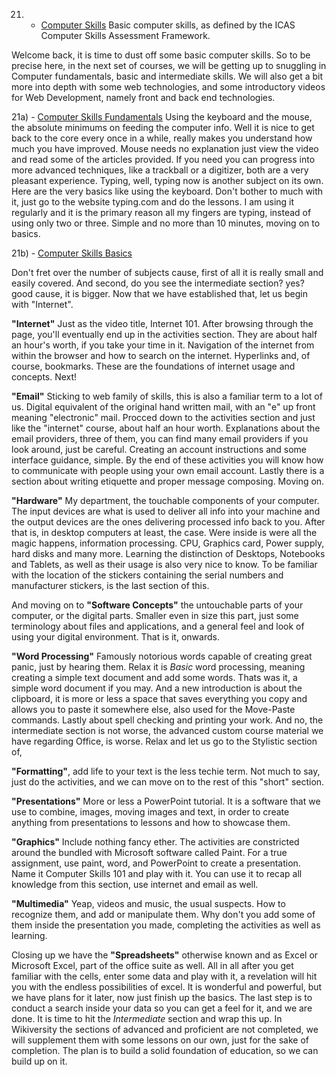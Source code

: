 21) - [Computer Skills](https://en.wikiversity.org/wiki/Computer_Skills)
Basic computer skills, as defined by the ICAS Computer Skills Assessment Framework.

Welcome back, it is time to dust off some basic computer skills. So to be precise here, in the next set of courses, we will be getting up to snuggling in Computer fundamentals, basic and intermediate skills. We will also get a bit more into depth with some web technologies, and some introductory videos for Web Development, namely front and back end technologies.

21a) - [Computer Skills Fundamentals](https://en.wikiversity.org/wiki/Computer_Skills/Fundamentals)
Using the keyboard and the mouse, the absolute minimums on feeding the computer info. Well it is nice to get back to the core every once in a while, really makes you understand how much you have improved. 
Mouse needs no explanation just view the video and read some of the articles provided. If you need you can progress into more advanced techniques, like a trackball or a digitizer, both are a very pleasant experience.
Typing, well, typing now is another subject on its own. Here are the very basics like using the keyboard. Don't bother to much with it, just go to the website typing.com and do the lessons. I am using it regularly and it is the primary reason all my fingers are typing, instead of using only two or three.
Simple and no more than 10 minutes, moving on to basics.

21b) - [Computer Skills Basics](https://en.wikiversity.org/wiki/Computer_Skills/Basic)

Don't fret over the number of subjects cause, first of all it is really small and easily covered. And second, do you see the intermediate section? yes? good cause, it is bigger. Now that we have established that, let us begin with "Internet".

**"Internet"** Just as the video title, Internet 101. After browsing through the page, you'll eventually end up in the activities section. They are about half an hour's worth, if you take your time in it. Navigation of the internet from within the browser and how to search on the internet. Hyperlinks and, of course, bookmarks. These are the foundations of internet usage and concepts. Next!

**"Email"** Sticking to web family of skills, this is also a familiar term to a lot of us. Digital equivalent of the original hand written mail, with an "e" up front meaning "electronic" mail. Procced down to the activities section and just like the "internet" course, about half an hour worth. Explanations about the email providers, three of them, you can find many email providers if you look around, just be careful. Creating an account instructions and some interface guidance, simple. By the end of these activities you will know how to communicate with people using your own email account. Lastly there is a section about writing etiquette and proper message composing. Moving on.

**"Hardware"** My department, the touchable components of your computer. The input devices are what is used to deliver all info into your machine and the output devices are the ones delivering processed info back to you. After that is, in desktop computers at least, the case. Were inside is were all the magic happens, information processing. CPU, Graphics card, Power supply, hard disks and many more. Learning the distinction of Desktops, Notebooks and Tablets, as well as their usage is also very nice to know. To be familiar with the location of the stickers containing the serial numbers and manufacturer stickers, is the last section of this.

And moving on to **"Software Concepts"** the untouchable parts of your computer, or the digital parts. Smaller even in size this part, just some terminology about files and applications, and a general feel and look of using your digital environment. That is it, onwards.

**"Word Processing"** Famously notorious words capable of creating great panic, just by hearing them. Relax it is *Basic* word processing, meaning creating a simple text document and add some words. Thats was it, a simple word document if you may. And a new introduction is about the clipboard, it is more or less a space that saves everything you copy and allows you to paste it somewhere else, also used for the Move-Paste commands. Lastly about spell checking and printing your work. And no, the intermediate section is not worse, the advanced custom course material we have regarding Office, is worse. Relax and let us go to the Stylistic section of,

**"Formatting"**, add life to your text is the less techie term. Not much to say, just do the activities, and we can move on to the rest of this "short" section.

**"Presentations"** More or less a PowerPoint tutorial. It is a software that we use to combine, images, moving images and text, in order to create anything from presentations to lessons and how to showcase them. 

**"Graphics"** Include nothing fancy ether. The activities are constricted around the bundled with Microsoft software called Paint. For a true assignment, use paint, word, and PowerPoint to create a presentation. Name it Computer Skills 101 and play with it. You can use it to recap all knowledge from this section, use internet and email as well.

**"Multimedia"** Yeap, videos and music, the usual suspects. How to recognize them, and add or manipulate them. Why don't  you add some of them inside the presentation you made, completing the activities as well as learning.

Closing up we have the **"Spreadsheets"** otherwise known and as Excel or Microsoft Excel, part of the office suite as well. All in all after you get familiar with the cells, enter some data and play with it, a revelation will hit you with the endless possibilities of excel. It is wonderful and powerful, but we have plans for it later, now just finish up the basics. The last step is to conduct a search inside your data so you can get a feel for it, and we are done. It is time to hit the *Intermediate* section and wrap this up. In Wikiversity the sections of advanced and proficient are not completed, we will supplement them with some lessons on our own, just for the sake of completion. The plan is to build a solid foundation of education, so we can build up on it.